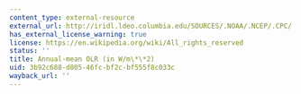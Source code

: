 ```yaml
---
content_type: external-resource
external_url: http://iridl.ldeo.columbia.edu/SOURCES/.NOAA/.NCEP/.CPC/.GLOBAL/.climatology/.olr[T]0.0/average/halfgreyscale/DATA/-180/260/20/RANGESTEP/figviewer.html?my.help=more+options&map.Y.units=degree_north&map.Y.plotlast=90N&map.url=a-++precip_colors+-a-++-a+X+Y+fig:+colors+contours+thinnish+solid+coasts_gaz+:fig&map.domain=+%7B+/olr+200+300+plotrange+/olr+200+300+plotrange+X+91.25+521.25+plotrange+%7D&map.domainparam=+/plotaxislength+700+psdef+/plotborder+72+psdef+/XOVY+null+psdef&map.zoom=Zoom&map.Y.plotfirst=90S&map.X.plotfirst=91.25&map.X.units=degree_east&map.X.modulus=360&map.X.plotlast=521.25&map.olr.plotfirst=200&map.olr.units=W/m2&map.olr.plotlast=300&map.plotaxislength=700&map.plotborder=72&map.fnt=Helvetica&map.fntsze=16&map.XOVY=auto&map.color_smoothing=auto
has_external_license_warning: true
license: https://en.wikipedia.org/wiki/All_rights_reserved
status: ''
title: Annual-mean OLR (in W/m\*\*2)
uid: 3b92c688-d805-46fc-bf2c-bf555f8c033c
wayback_url: ''
---
```

